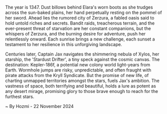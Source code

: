 
The year is 1347.  Dust billows behind Elara's worn boots as she trudges across the sun-baked plains, her hand perpetually resting on the pommel of her sword.  Ahead lies the rumored city of Zerzura, a fabled oasis said to hold untold riches and secrets.  Bandit raids, treacherous terrain, and the ever-present threat of starvation are her constant companions, but the whispers of Zerzura, and the burning desire for adventure, push her relentlessly onward.  Each sunrise brings a new challenge, each sunset a testament to her resilience in this unforgiving landscape.

Centuries later, Captain Jax navigates the shimmering nebula of Xylos, her starship, the 'Stardust Drifter', a tiny speck against the cosmic canvas.  The destination: Kepler-186f, a potential new colony world light-years from Earth.  Wormhole jumps are risky, unpredictable, and often fraught with pirate attacks from the Kryll Syndicate.  But the promise of new life, of charting unmapped territories amongst the stars, fuels Jax's ambition.  The vastness of space, both terrifying and beautiful, holds a lure as potent as any desert mirage, promising glory to those brave enough to reach for the furthest stars.

~ By Hozmi - 22 November 2024
